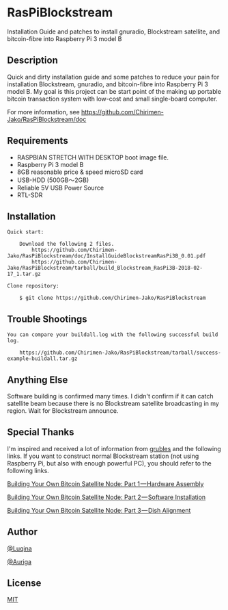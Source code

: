 # RasPiBlockstream

Installation Guide and patches to install gnuradio, Blockstream satellite, and bitcoin-fibre into Raspberry Pi 3 model B

## Description

Quick and dirty installation guide and some patches to reduce your pain for installation Blockstream, gnuradio, and bitcoin-fibre into Raspberry Pi 3 model B. My goal is this project can be start point of the making up portable bitcoin transaction system with low-cost and small single-board computer.

For more information, see https://github.com/Chirimen-Jako/RasPiBlockstream/doc

## Requirements

- RASPBIAN STRETCH WITH DESKTOP boot image file.
- Raspberry Pi 3 model B
- 8GB reasonable price & speed microSD card
- USB-HDD (500GB～2GB)
- Reliable 5V USB Power Source
- RTL-SDR

## Installation

    Quick start:

        Download the following 2 files.
            https://github.com/Chirimen-Jako/RasPiBlockstream/doc/InstallGuideBlockstreamRasPi3B_0.01.pdf
            https://github.com/Chirimen-Jako/RasPiBlockstream/tarball/build_Blockstream_RasPi3B-2018-02-17_1.tar.gz

    Clone repository:

        $ git clone https://github.com/Chirimen-Jako/RasPiBlockstream

## Trouble Shootings

    You can compare your buildall.log with the following successful build log.

        https://github.com/Chirimen-Jako/RasPiBlockstream/tarball/success-example-buildall.tar.gz

## Anything Else

Software building is confirmed many times.
I didn't confirm if it can catch satellite beam because there is no Blockstream satellite broadcasting in my region.
Wait for Blockstream announce.

## Special Thanks

I'm inspired and received a lot of information from [grubles](https://twitter.com/notgrubles) and the following links.
    If you want to construct normal Blockstream station (not using Raspberry Pi, but also with enough powerful PC), you should refer to the following links.

  [Building Your Own Bitcoin Satellite Node: Part 1 — Hardware Assembly](https://hackernoon.com/building-your-own-bitcoin-satellite-node-6061d3c93e7) 

  [Building Your Own Bitcoin Satellite Node: Part 2 — Software Installation](https://medium.com/@notgrubles/building-your-own-bitcoin-satellite-node-part-2-software-installation-a94a0b85d089) 

  [Building Your Own Bitcoin Satellite Node: Part 3 — Dish Alignment](https://hackernoon.com/building-your-own-bitcoin-satellite-node-part-3-dish-alignment-1306b4c21326) 


## Author

[@Luqina](https://twitter.com/Luqina) 

[@Auriga](https://twitter.com/aurigajp) 

## License

[MIT](http://b4b4r07.mit-license.org)
